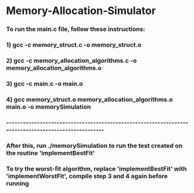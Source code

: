 # Memory-Allocation-Simulator

### To run the main.c file, follow these instructions:
### 1) gcc -c memory_struct.c -o memory_struct.o      
### 2) gcc -c memory_allocation_algorithms.c -o memory_allocation_algorithms.o 
### 3) gcc -c main.c -o main.o    
### 4) gcc memory_struct.o memory_allocation_algorithms.o main.o -o memorySimulation

### ----------------------------------------------------------------------------------------------------
### After this, run ./memorySimulation to run the test created on the routine 'implementBestFit'
### To try the worst-fit algorithm, replace 'implementBestFit' with 'implementWorstFit', compile step 3 and 4 again before running
